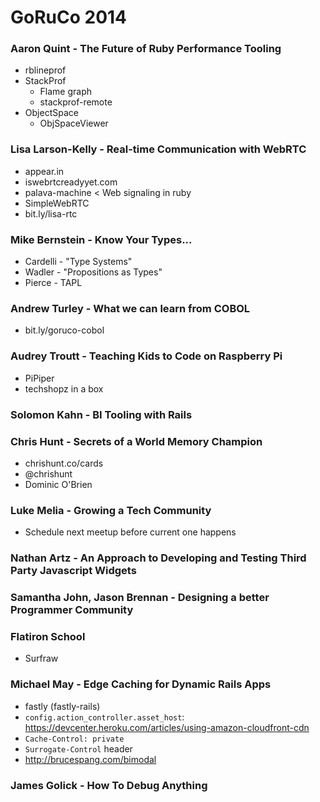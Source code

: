 # GoRuCo 2014

### Aaron Quint - The Future of Ruby Performance Tooling

* rblineprof
* StackProf
  * Flame graph
  * stackprof-remote
* ObjectSpace
  * ObjSpaceViewer

### Lisa Larson-Kelly - Real-time Communication with WebRTC

* appear.in
* iswebrtcreadyyet.com
* palava-machine < Web signaling in ruby
* SimpleWebRTC
* bit.ly/lisa-rtc

### Mike Bernstein - Know Your Types...

* Cardelli - "Type Systems"
* Wadler - "Propositions as Types"
* Pierce - TAPL

### Andrew Turley - What we can learn from COBOL

* bit.ly/goruco-cobol

### Audrey Troutt - Teaching Kids to Code on Raspberry Pi

* PiPiper
* techshopz in a box

### Solomon Kahn - BI Tooling with Rails

### Chris Hunt - Secrets of a World Memory Champion

* chrishunt.co/cards
* @chrishunt
* Dominic O'Brien

### Luke Melia - Growing a Tech Community

* Schedule next meetup before current one happens

### Nathan Artz - An Approach to Developing and Testing Third Party Javascript Widgets

### Samantha John, Jason Brennan - Designing a better Programmer Community

### Flatiron School

* Surfraw

### Michael May - Edge Caching for Dynamic Rails Apps

* fastly (fastly-rails)
* `config.action_controller.asset_host`: https://devcenter.heroku.com/articles/using-amazon-cloudfront-cdn
* `Cache-Control: private`
* `Surrogate-Control` header
* http://brucespang.com/bimodal

### James Golick - How To Debug Anything

